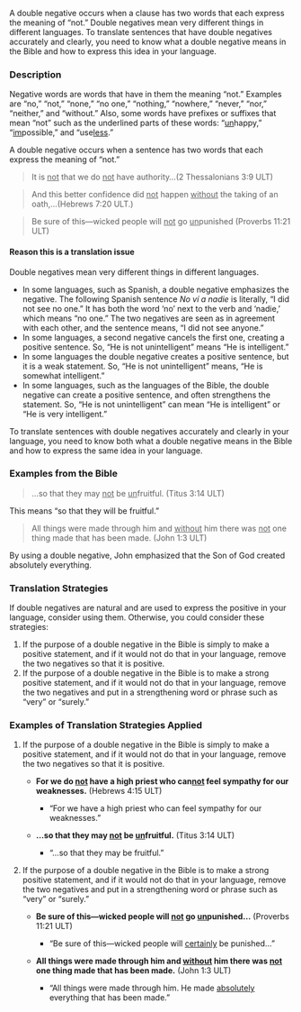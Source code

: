 
A double negative occurs when a clause has two words that each express the meaning of “not.”  Double negatives mean very different things in different languages. To translate sentences that have double negatives accurately and clearly, you need to know what a double negative means in the Bible and how to express this idea in your language.

### Description

Negative words are words that have in them the meaning “not.” Examples are “no,” “not,” “none,” “no one,” “nothing,” “nowhere,” “never,” “nor,” “neither,” and “without.” Also, some words have prefixes or suffixes that mean “not” such as the underlined parts of these words: “<u>un</u>happy,” “<u>im</u>possible,” and “use<u>less</u>.”

A double negative occurs when a sentence has two words that each express the meaning of “not.”
>It is <u>not</u> that we do <u>not</u> have authority…(2 Thessalonians 3:9 ULT)

<blockquote>And this better confidence did <u>not</u> happen <u>without</u> the taking of an oath,…(Hebrews 7:20 ULT.) </blockquote>

>Be sure of this—wicked people will <u>not</u> go <u>un</u>punished (Proverbs 11:21 ULT)

#### Reason this is a translation issue

Double negatives mean very different things in different languages.

* In some languages, such as Spanish, a double negative emphasizes the negative. The following Spanish sentence *No ví a nadie* is literally, “I did not see no one.” It has both the word ‘no’ next to the verb and ‘nadie,’ which means “no one.” The two negatives are seen as in agreement with each other, and the sentence means, “I did not see anyone.”
* In some languages, a second negative cancels the first one, creating a positive sentence. So, “He is not unintelligent” means “He is intelligent.”
* In some languages the double negative creates a positive sentence, but it is a weak statement. So, “He is not unintelligent” means, “He is somewhat intelligent.”
* In some languages, such as the languages of the Bible, the double negative can create a positive sentence, and often strengthens the statement. So, “He is not unintelligent” can mean “He is intelligent” or “He is very intelligent.”

To translate sentences with double negatives accurately and clearly in your language, you need to know both what a double negative means in the Bible and how to express the same idea in your language.

### Examples from the Bible

>…so that they may <u>not</u> be <u>un</u>fruitful. (Titus 3:14 ULT)

This means “so that they will be fruitful.”
>All things were made through him and <u>without</u> him there was <u>not</u> one thing made that has been made. (John 1:3 ULT)

By using a double negative, John emphasized that the Son of God created absolutely everything.

### Translation Strategies

If double negatives are natural and are used to express the positive in your language, consider using them.  Otherwise, you could consider these strategies:

1. If the purpose of a double negative in the Bible is simply to make a positive statement, and if it would not do that in your language, remove the two negatives so that it is positive.
1. If the purpose of a double negative in the Bible is to make a strong positive statement, and if it would not do that in your language, remove the two negatives and put in a strengthening word or phrase such as “very” or “surely.”

### Examples of Translation Strategies Applied

1. If the purpose of a double negative in the Bible is simply to make a positive statement, and if it would not do that in your language, remove the two negatives so that it is positive.

    * **For we do <u>not</u> have a high priest who can<u>not</u> feel sympathy for our weaknesses.** (Hebrews 4:15  ULT)
        * “For we have a high priest who can feel sympathy for our weaknesses.”

    * **…so that they may <u>not</u> be <u>un</u>fruitful.** (Titus 3:14 ULT)
        * “…so that they may be fruitful.”

1. If the purpose of a double negative in the Bible is to make a strong positive statement, and if it would not do that in your language, remove the two negatives and put in a strengthening word or phrase such as “very” or “surely.”

    * **Be sure of this—wicked people will <u>not</u> go <u>un</u>punished…** (Proverbs 11:21 ULT)
        * “Be sure of this—wicked people will <u>certainly</u> be punished…”

    * **All things were made through him and <u>without</u> him there was <u>not</u> one thing made that has been made.** (John 1:3 ULT)
        * “All things were made through him. He made <u>absolutely</u> everything that has been made.”

